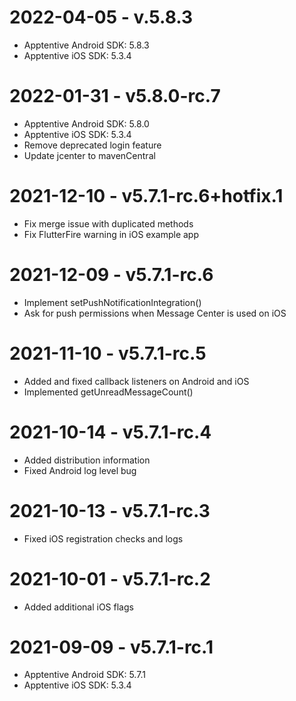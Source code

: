 # 2022-04-05 - v.5.8.3
- Apptentive Android SDK: 5.8.3
- Apptentive iOS SDK: 5.3.4

# 2022-01-31 - v5.8.0-rc.7
- Apptentive Android SDK: 5.8.0
- Apptentive iOS SDK: 5.3.4
- Remove deprecated login feature
- Update jcenter to mavenCentral

# 2021-12-10 - v5.7.1-rc.6+hotfix.1
- Fix merge issue with duplicated methods
- Fix FlutterFire warning in iOS example app

# 2021-12-09 - v5.7.1-rc.6
- Implement setPushNotificationIntegration()
- Ask for push permissions when Message Center is used on iOS

# 2021-11-10 - v5.7.1-rc.5
- Added and fixed callback listeners on Android and iOS
- Implemented getUnreadMessageCount()

# 2021-10-14 - v5.7.1-rc.4
- Added distribution information
- Fixed Android log level bug

# 2021-10-13 - v5.7.1-rc.3
- Fixed iOS registration checks and logs

# 2021-10-01 - v5.7.1-rc.2
- Added additional iOS flags

# 2021-09-09 - v5.7.1-rc.1
- Apptentive Android SDK: 5.7.1
- Apptentive iOS SDK: 5.3.4
